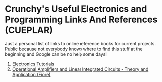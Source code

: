 # Crunchy's Useful Electronics and Programming Links And References (CUEPLAR)
Just a personal list of links to online reference books for current projects. Public because not everybody knows where to find this stuff at the beginning and Google can be no help some days!

1. [Electronics Tutorials](https://www.electronics-tutorials.ws/)
2. [Operational Amplifiers and Linear Integrated Circuits - Theory and Application (Fiore)](https://eng.libretexts.org/Bookshelves/Electrical_Engineering/Electronics/Operational_Amplifiers_and_Linear_Integrated_Circuits_-_Theory_and_Application_(Fiore))
